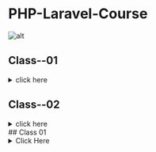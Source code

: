 # PHP-Laravel-Course
![alt](https://dash.ps/wp-content/uploads/2020/08/php-framework-laravel.jpg)

## Class--01
<details>
  <summary> click here </summary>
    1. Github
  
      - What is Git & Github
  
      - Why need Git & Github
  
      - Git bash Downloads & Installation
  
      - Create an Account on Github
  
      - Create project Local to Online
  
      - Create Project Online
  
      - How to fork any github project from another account.

    2. IDE / Code Editor
      - Vs Code Downloads
      - Vs Code Editor keyboard shortcuts
      - Important Package installation
 
</details>  
  
## Class--02
<details>
  <summary> click here </summary>
      - imran
      - hasan
      - bipul
 
</details>  
## Class 01

<details>
<summary>Click Here</summary>

### What is javaScript

- Popular web Programming Language 

- Scripting language 

- Lightweight 

- Cross-platform 

- Object-oriented syntax 

- Run-on browser 


</details> 
